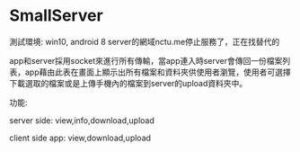 # SmallServer

測試環境: win10, android 8
server的網域nctu.me停止服務了，正在找替代的

app和server採用socket來進行所有傳輸，當app連入時server會傳回一份檔案列表，app藉由此表在畫面上顯示出所有檔案和資料夾供使用者瀏覽，使用者可選擇下載選取的檔案或是上傳手機內的檔案到server的upload資料夾中。

功能:

server side: view,info,download,upload

client side app: view,download,upload
